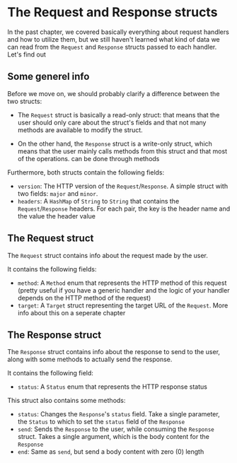 # The Request and Response structs

In the past chapter, we covered basically everything about request handlers and how to utilize them, but we still haven't learned what kind of data we can read from the `Request` and `Response` structs passed to each handler. Let's find out

## Some generel info

Before we move on, we should probably clarify a difference between the two structs:

- The `Request` struct is basically a read-only struct: that means that the user should only care about the struct's fields and that not many methods are available to modify the struct.

- On the other hand, the `Response` struct is a write-only struct, which means that the user mainly calls methods from this struct and that most of the operations. can be done through methods

Furthermore, both structs contain the following fields:

- `version`: The HTTP version of the `Request`/`Response`. A simple struct with two fields: `major` and `minor`.
- `headers`: A `HashMap` of `String` to `String` that contains the `Request`/`Response` headers. For each pair, the key is the header name and the value the header value

## The Request struct

The `Request` struct contains info about the request made by the user.

It contains the following fields:

- `method`: A `Method` enum that represents the HTTP method of this request (pretty useful if you have a generic handler and the logic of your handler depends on the HTTP method of the request)
- `target`: A `Target` struct representing the target URL of the `Request`. More info about this on a seperate chapter

## The Response struct

The `Response` struct contains info about the response to send to the user, along with some methods to actually send the response.

It contains the following field:

- `status`: A `Status` enum that represents the HTTP response status

This struct also contains some methods:

- `status`: Changes the `Response`'s `status` field. Take a single parameter, the `Status` to which to set the `status` field of the `Response`
- `send`: Sends the `Response` to the user, while consuming the `Response` struct. Takes a single argument, which is the body content for the `Response`
- `end`: Same as `send`, but send a body content with zero (0) length
